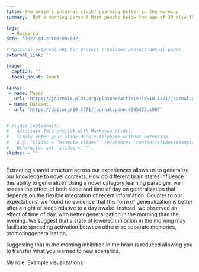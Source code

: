 ```yaml
---
title: The brain's internal clock? Learning better in the morning
summary:  Not a morning person? Most people below the age of 30 also think so. But, in this collab with Harvard Medical school, we test how learning new concepts differs in the morning vs. evening. Consistent with work that brain activity fluctuates throughtou the day, we find new evidence that the morning is actually the best time to learn, especially when we are transferring what we learned to a new scenarios

tags:
  - Research
date: '2022-04-27T00:00:00Z'

# Optional external URL for project (replaces project detail page).
external_link: ''

image:
  caption: ''
  focal_point: Smart

links:
 - name: Paper
   url: 'https://journals.plos.org/plosone/article?id=10.1371/journal.pone.0255423'
 - name: Dataset
   url: 'https://doi.org/10.1371/journal.pone.0255423.s007'


# Slides (optional).
#   Associate this project with Markdown slides.
#   Simply enter your slide deck's filename without extension.
#   E.g. `slides = "example-slides"` references `content/slides/example-slides.md`.
#   Otherwise, set `slides = ""`.
slides: = ""
---
```


Extracting shared structure across our experiences allows us to generalize our knowledge to novel contexts. How do different brain states influence this ability to generalize? Using a novel category learning paradigm, we assess the effect of both sleep and time of day on generalization that depends on the flexible integration of recent information. Counter to our expectations, we found no evidence that this form of generalization is better after a night of sleep relative to a day awake. Instead, we observed an effect of time of day, with better generalization in the morning than the evening. We suggest that a state of lowered inhibition in the morning may facilitate spreading activation between otherwise separate memories, promotinggeneralization.

 suggesting that in the morning inhibition in the brain is reduced allowing you to transfer what you learned to new scenarios.

My role:
Example visualizations: